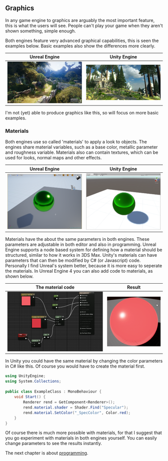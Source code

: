 ## Graphics

In any game engine to graphics are arguably the most important feature, this is what the users will see.
People can't play your game when they aren't shown something, simple enough.

Both engines feature very advanced graphical capabilities, this is seen the examples below.
Basic examples also show the differences more clearly.

Unreal Engine | Unity Engine
------------- | --------------
![Unreal Engine scene](./images/GraphicalExampleUnreal.png) | ![Unity Engine scene](./images/GraphicalExampleUnity.jpeg)

I'm not (yet) able to produce graphics like this, so will focus on more basic examples.

### Materials

Both engines use so called 'materials' to apply a look to objects. 
The engines share material variables, such as a base color, metallic parameter and roughness variable.
Materials also can contain textures, which can be used for looks, normal maps and other effects.

Unreal Engine | Unity Engine
------------- | --------------
![Unreal Engine scene](./images/UE4_Metallic.png) | ![Unity Engine scene](./images/Unity_Metallic.png)

Materials have the about the same parameters in both engines. 
These parameters are adjustable in both editor and also in programming.
Unreal Engine supports a node based system for defining how a material should be structured, similar to how it works in 3DS Max.
Unity's materials can have parameters that can then be modified by C# (or Javascript) code.
Personally I find Unreal's system better, because it is more easy to seperate the materials.
In Unreal Engine 4 you can also add code to materials, as shown below.

The material code | Result
----------------- | ---------------------
![Unreal engine material](./images/UE4_Material_Basic.png) | ![Material result](./images/UE4_pulse_material.gif)

In Unity you could have the same material by changing the color parameters in C# like this.
Of course you would have to create the material first.
```cs
using UnityEngine;
using System.Collections;

public class ExampleClass : MonoBehaviour {
    void Start() {
        Renderer rend = GetComponent<Renderer>();
        rend.material.shader = Shader.Find("Specular");
        rend.material.SetColor("_SpecColor", Color.red);
    }
}
```
Of course there is much more possible with materials, for that I suggest that you go experiment with materials in both engines yourself.
You can easily change parameters to see the results instantly.

The next chapter is about [programming](./programming.md).